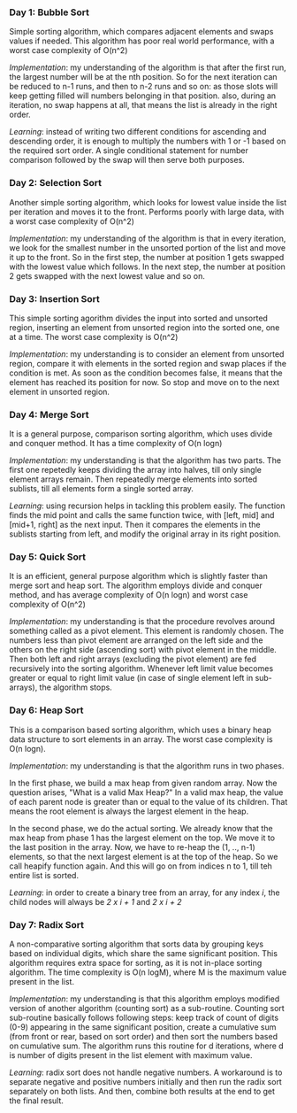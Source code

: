 ### Day 1: Bubble Sort

Simple sorting algorithm, which compares adjacent elements and swaps values if needed. This algorithm has poor real world performance, with a worst case complexity of O(n^2)

*Implementation*: my understanding of the algorithm is that after the first run, the largest number will be at the nth position. So for the next iteration can be reduced to n-1 runs, and then to n-2 runs and so on: as those slots will keep getting filled will numbers belonging in that position. also, during an iteration, no swap happens at all, that means the list is already in the right order.

*Learning*: instead of writing two different conditions for ascending and descending order, it is enough to multiply the numbers with 1 or -1 based on the required sort order. A single conditional statement for number comparison followed by the swap will then serve both purposes.

### Day 2: Selection Sort

Another simple sorting algorithm, which looks for lowest value inside the list per iteration and moves it to the front. Performs poorly with large data, with a worst case complexity of O(n^2)

*Implementation*: my understanding of the algorithm is that in every iteration, we look for the smallest number in the unsorted portion of the list and move it up to the front. So in the first step, the number at position 1 gets swapped with the lowest value which follows. In the next step, the number at position 2 gets swapped with the next lowest value and so on.

### Day 3: Insertion Sort

This simple sorting agorithm divides the input into sorted and unsorted region, inserting an element from unsorted region into the sorted one, one at a time. The worst case complexity is O(n^2)

*Implementation*: my understanding is to consider an element from unsorted region, compare it with elements in the sorted region and swap places if the condition is met. As soon as the condition becomes false, it means that the element has reached its position for now. So stop and move on to the next element in unsorted region.

### Day 4: Merge Sort

It is a general purpose, comparison sorting algorithm, which uses divide and conquer method. It has a time complexity of O(n logn)

*Implementation*: my understanding is that the algorithm has two parts. The first one repetedly keeps dividing the array into halves, till only single element arrays remain. Then repeatedly merge elements into sorted sublists, till all elements form a single sorted array.

*Learning*: using recursion helps in tackling this problem easily. The function finds the mid point and calls the same function twice, with [left, mid] and [mid+1, right] as the next input. Then it compares the elements in the sublists starting from left, and modify the original array in its right position.

### Day 5: Quick Sort

It is an efficient, general purpose algorithm which is slightly faster than merge sort and heap sort. The algorithm employs divide and conquer method, and has average complexity of O(n logn) and worst case complexity of O(n^2)

*Implementation*: my understanding is that the procedure revolves around something called as a pivot element. This element is randomly chosen. The numbers less than pivot element are arranged on the left side and the others on the right side (ascending sort) with pivot element in the middle. Then both left and right arrays (excluding the pivot element) are fed recursively into the sorting algorithm. Whenever left limit value becomes greater or equal to right limit value (in case of single element left in sub-arrays), the algorithm stops.

### Day 6: Heap Sort

This is a comparison based sorting algorithm, which uses a binary heap data structure to sort elements in an array. The worst case complexity is O(n logn).

*Implementation*: my understanding is that the algorithm runs in two phases.

In the first phase, we build a max heap from given random array. Now the question arises, "What is a valid Max Heap?" In a valid max heap, the value of each parent node is greater than or equal to the value of its children. That means the root element is always the largest element in the heap.

In the second phase, we do the actual sorting. We already know that the max heap from phase 1 has the largest element on the top. We move it to the last position in the array. Now, we have to re-heap the (1, .., n-1) elements, so that the next largest element is at the top of the heap. So we call heapify function again. And this will go on from indices n to 1, till teh entire list is sorted.

*Learning*: in order to create a binary tree from an array, for any index *i*, the child nodes will always be *2 x i + 1* and *2 x i + 2*

### Day 7: Radix Sort

A non-comparative sorting algorithm that sorts data by grouping keys based on individual digits, which share the same significant position. This algorithm requires extra space for sorting, as it is not in-place sorting algorithm. The time complexity is O(n logM), where M is the maximum value present in the list.

*Implementation*: my understanding is that this algorithm employs modified version of another algorithm (counting sort) as a sub-routine. Counting sort sub-routine basically follows following steps: keep track of count of digits (0-9) appearing in the same significant position, create a cumulative sum (from front or rear, based on sort order) and then sort the numbers based on cumulative sum. The algorithm runs this routine for d iterations, where d is number of digits present in the list element with maximum value.

*Learning*: radix sort does not handle negative numbers. A workaround is to separate negative and positive numbers initially and then run the radix sort separately on both lists. And then, combine both results at the end to get the final result.
